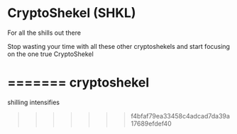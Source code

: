 CryptoShekel (SHKL)
===========

For all the shills out there

Stop wasting your time with all these other cryptoshekels and start focusing on the one true CryptoShekel




=======
cryptoshekel
============

shilling intensifies
>>>>>>> f4bfaf79ea33458c4adcad7da39a17689efdef40
